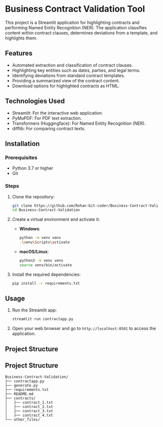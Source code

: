 # Business Contract Validation Tool

This project is a Streamlit application for highlighting contracts and performing Named Entity Recognition (NER). The application classifies content within contract clauses, determines deviations from a template, and highlights them.

## Features
- Automated extraction and classification of contract clauses.
- Highlighting key entities such as dates, parties, and legal terms.
- Identifying deviations from standard contract templates.
- Providing a summarized view of the contract content.
- Download options for highlighted contracts as HTML.

## Technologies Used
- Streamlit: For the interactive web application.
- PyMuPDF: For PDF text extraction.
- Transformers (Huggingface): For Named Entity Recognition (NER).
- difflib: For comparing contract texts.

## Installation

### Prerequisites
- Python 3.7 or higher
- Git

### Steps

1. Clone the repository:
    ```sh
    git clone https://github.com/Rohan-bit-coder/Business-Contract-Validation.git
    cd Business-Contract-Validation
    ```

2. Create a virtual environment and activate it:
    - **Windows**:
        ```sh
        python -m venv venv
        .\venv\Scripts\activate
        ```
    - **macOS/Linux**:
        ```sh
        python3 -m venv venv
        source venv/bin/activate
        ```

3. Install the required dependencies:
    ```sh
    pip install -r requirements.txt
    ```

## Usage

1. Run the Streamlit app:
    ```sh
    streamlit run contractapp.py
    ```

2. Open your web browser and go to `http://localhost:8501` to access the application.
## Project Structure
## Project Structure

```plaintext
Business-Contract-Validation/
├── contractapp.py
├── generate.py
├── requirements.txt
├── README.md
├── contracts/
│   ├── contract_1.txt
│   ├── contract_2.txt
│   ├── contract_3.txt
│   ├── contract_4.txt
└── other_files/


